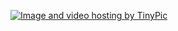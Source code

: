 <a href="http://nl.tinypic.com?ref=ws0k7k" target="_blank"><img src="http://i64.tinypic.com/ws0k7k.jpg" border="0" alt="Image and video hosting by TinyPic"></a>

